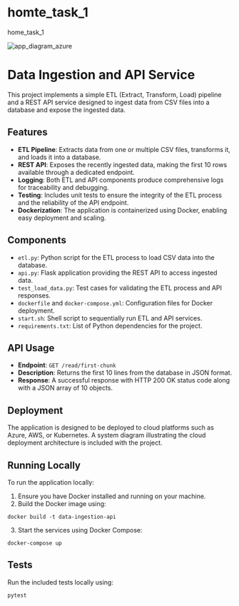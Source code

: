# homte_task_1
 home_task_1

 ![app_diagram_azure](https://github.com/Sabriabid/home_task_1/assets/77688551/998afb9c-1be2-485b-8fe3-cd01472a59d7)


# Data Ingestion and API Service

This project implements a simple ETL (Extract, Transform, Load) pipeline and a REST API service designed to ingest data from CSV files into a database and expose the ingested data.

## Features

- **ETL Pipeline**: Extracts data from one or multiple CSV files, transforms it, and loads it into a database.
- **REST API**: Exposes the recently ingested data, making the first 10 rows available through a dedicated endpoint.
- **Logging**: Both ETL and API components produce comprehensive logs for traceability and debugging.
- **Testing**: Includes unit tests to ensure the integrity of the ETL process and the reliability of the API endpoint.
- **Dockerization**: The application is containerized using Docker, enabling easy deployment and scaling.

## Components

- `etl.py`: Python script for the ETL process to load CSV data into the database.
- `api.py`: Flask application providing the REST API to access ingested data.
- `test_load_data.py`: Test cases for validating the ETL process and API responses.
- `dockerfile` and `docker-compose.yml`: Configuration files for Docker deployment.
- `start.sh`: Shell script to sequentially run ETL and API services.
- `requirements.txt`: List of Python dependencies for the project.

## API Usage

- **Endpoint**: `GET /read/first-chunk`
- **Description**: Returns the first 10 lines from the database in JSON format.
- **Response**: A successful response with HTTP 200 OK status code along with a JSON array of 10 objects.

## Deployment

The application is designed to be deployed to cloud platforms such as Azure, AWS, or Kubernetes. A system diagram illustrating the cloud deployment architecture is included with the project.

## Running Locally

To run the application locally:

1. Ensure you have Docker installed and running on your machine.
2. Build the Docker image using:

``docker build -t data-ingestion-api``

3. Start the services using Docker Compose:

``docker-compose up``

## Tests

Run the included tests locally using:

``pytest``

